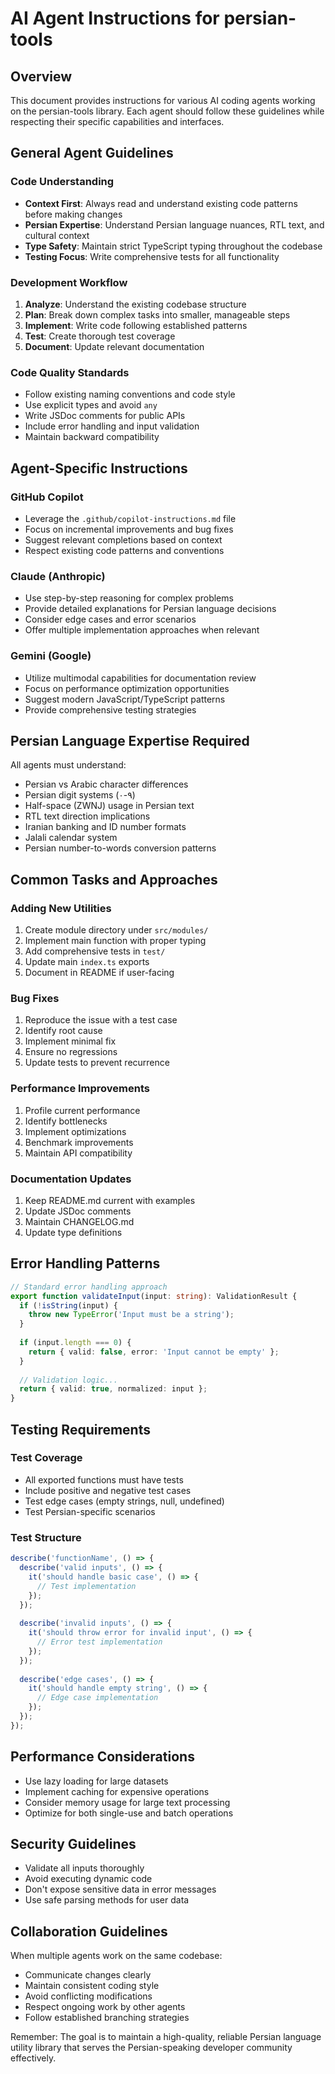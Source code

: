 # AI Agent Instructions for persian-tools

## Overview
This document provides instructions for various AI coding agents working on the persian-tools library. Each agent should follow these guidelines while respecting their specific capabilities and interfaces.

## General Agent Guidelines

### Code Understanding
- **Context First**: Always read and understand existing code patterns before making changes
- **Persian Expertise**: Understand Persian language nuances, RTL text, and cultural context
- **Type Safety**: Maintain strict TypeScript typing throughout the codebase
- **Testing Focus**: Write comprehensive tests for all functionality

### Development Workflow
1. **Analyze**: Understand the existing codebase structure
2. **Plan**: Break down complex tasks into smaller, manageable steps
3. **Implement**: Write code following established patterns
4. **Test**: Create thorough test coverage
5. **Document**: Update relevant documentation

### Code Quality Standards
- Follow existing naming conventions and code style
- Use explicit types and avoid `any`
- Write JSDoc comments for public APIs
- Include error handling and input validation
- Maintain backward compatibility

## Agent-Specific Instructions

### GitHub Copilot
- Leverage the `.github/copilot-instructions.md` file
- Focus on incremental improvements and bug fixes
- Suggest relevant completions based on context
- Respect existing code patterns and conventions

### Claude (Anthropic)
- Use step-by-step reasoning for complex problems
- Provide detailed explanations for Persian language decisions
- Consider edge cases and error scenarios
- Offer multiple implementation approaches when relevant

### Gemini (Google)
- Utilize multimodal capabilities for documentation review
- Focus on performance optimization opportunities
- Suggest modern JavaScript/TypeScript patterns
- Provide comprehensive testing strategies

## Persian Language Expertise Required

All agents must understand:
- Persian vs Arabic character differences
- Persian digit systems (۰-۹)
- Half-space (ZWNJ) usage in Persian text
- RTL text direction implications
- Iranian banking and ID number formats
- Jalali calendar system
- Persian number-to-words conversion patterns

## Common Tasks and Approaches

### Adding New Utilities
1. Create module directory under `src/modules/`
2. Implement main function with proper typing
3. Add comprehensive tests in `test/`
4. Update main `index.ts` exports
5. Document in README if user-facing

### Bug Fixes
1. Reproduce the issue with a test case
2. Identify root cause
3. Implement minimal fix
4. Ensure no regressions
5. Update tests to prevent recurrence

### Performance Improvements
1. Profile current performance
2. Identify bottlenecks
3. Implement optimizations
4. Benchmark improvements
5. Maintain API compatibility

### Documentation Updates
1. Keep README.md current with examples
2. Update JSDoc comments
3. Maintain CHANGELOG.md
4. Update type definitions

## Error Handling Patterns

```typescript
// Standard error handling approach
export function validateInput(input: string): ValidationResult {
  if (!isString(input) {
    throw new TypeError('Input must be a string');
  }
  
  if (input.length === 0) {
    return { valid: false, error: 'Input cannot be empty' };
  }
  
  // Validation logic...
  return { valid: true, normalized: input };
}
```

## Testing Requirements

### Test Coverage
- All exported functions must have tests
- Include positive and negative test cases
- Test edge cases (empty strings, null, undefined)
- Test Persian-specific scenarios

### Test Structure
```typescript
describe('functionName', () => {
  describe('valid inputs', () => {
    it('should handle basic case', () => {
      // Test implementation
    });
  });
  
  describe('invalid inputs', () => {
    it('should throw error for invalid input', () => {
      // Error test implementation
    });
  });
  
  describe('edge cases', () => {
    it('should handle empty string', () => {
      // Edge case implementation
    });
  });
});
```

## Performance Considerations

- Use lazy loading for large datasets
- Implement caching for expensive operations
- Consider memory usage for large text processing
- Optimize for both single-use and batch operations

## Security Guidelines

- Validate all inputs thoroughly
- Avoid executing dynamic code
- Don't expose sensitive data in error messages
- Use safe parsing methods for user data

## Collaboration Guidelines

When multiple agents work on the same codebase:
- Communicate changes clearly
- Maintain consistent coding style
- Avoid conflicting modifications
- Respect ongoing work by other agents
- Follow established branching strategies

Remember: The goal is to maintain a high-quality, reliable Persian language utility library that serves the Persian-speaking developer community effectively.
